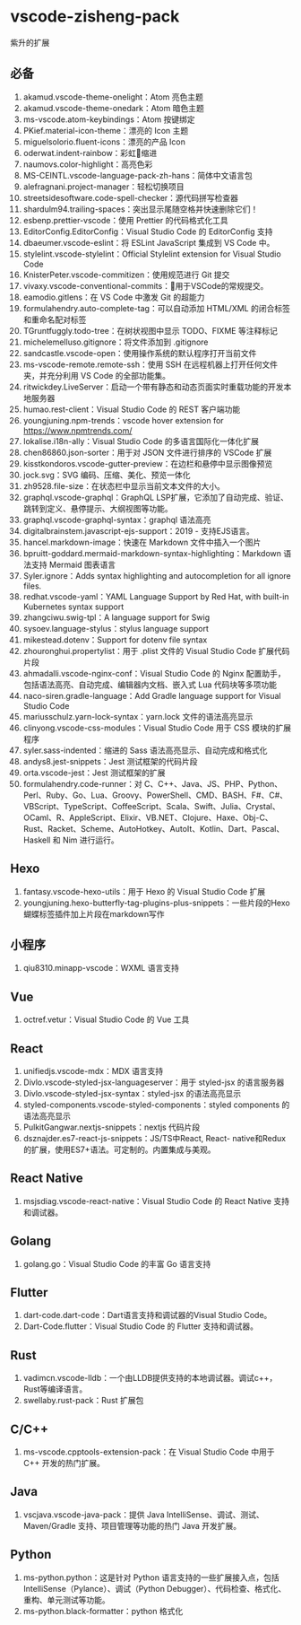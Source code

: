 # vscode-zisheng-pack

紫升的扩展

## 必备

1. akamud.vscode-theme-onelight：Atom 亮色主题
1. akamud.vscode-theme-onedark：Atom 暗色主题
1. ms-vscode.atom-keybindings：Atom 按键绑定
1. PKief.material-icon-theme：漂亮的 Icon 主题
1. miguelsolorio.fluent-icons：漂亮的产品 Icon
1. oderwat.indent-rainbow：彩虹🌈缩进
1. naumovs.color-highlight：高亮色彩
1. MS-CEINTL.vscode-language-pack-zh-hans：简体中文语言包
1. alefragnani.project-manager：轻松切换项目
1. streetsidesoftware.code-spell-checker：源代码拼写检查器
1. shardulm94.trailing-spaces：突出显示尾随空格并快速删除它们！
1. esbenp.prettier-vscode：使用 Prettier 的代码格式化工具
1. EditorConfig.EditorConfig：Visual Studio Code 的 EditorConfig 支持
1. dbaeumer.vscode-eslint：将 ESLint JavaScript 集成到 VS Code 中。
1. stylelint.vscode-stylelint：Official Stylelint extension for Visual Studio Code
1. KnisterPeter.vscode-commitizen：使用规范进行 Git 提交
1. vivaxy.vscode-conventional-commits：💬用于VSCode的常规提交。
1. eamodio.gitlens：在 VS Code 中激发 Git 的超能力
1. formulahendry.auto-complete-tag：可以自动添加 HTML/XML 的闭合标签和重命名配对标签
1. TGruntfuggly.todo-tree：在树状视图中显示 TODO、FIXME 等注释标记
1. michelemelluso.gitignore：将文件添加到 .gitignore
1. sandcastle.vscode-open：使用操作系统的默认程序打开当前文件
1. ms-vscode-remote.remote-ssh：使用 SSH 在远程机器上打开任何文件夹，并充分利用 VS Code 的全部功能集。
1. ritwickdey.LiveServer：启动一个带有静态和动态页面实时重载功能的开发本地服务器
1. humao.rest-client：Visual Studio Code 的 REST 客户端功能
1. youngjuning.npm-trends：vscode hover extension for https://www.npmtrends.com/
1. lokalise.i18n-ally：Visual Studio Code 的多语言国际化一体化扩展
1. chen86860.json-sorter：用于对 JSON 文件进行排序的 VSCode 扩展
1. kisstkondoros.vscode-gutter-preview：在边栏和悬停中显示图像预览
1. jock.svg：SVG 编码、压缩、美化、预览一体化
1. zh9528.file-size：在状态栏中显示当前文本文件的大小。
1. graphql.vscode-graphql：GraphQL LSP扩展，它添加了自动完成、验证、跳转到定义、悬停提示、大纲视图等功能。
1. graphql.vscode-graphql-syntax：graphql 语法高亮
1. digitalbrainstem.javascript-ejs-support：2019 - 支持EJS语言。
1. hancel.markdown-image：快速在 Markdown 文件中插入一个图片
1. bpruitt-goddard.mermaid-markdown-syntax-highlighting：Markdown 语法支持 Mermaid 图表语言
1. Syler.ignore：Adds syntax highlighting and autocompletion for all ignore files.
1. redhat.vscode-yaml：YAML Language Support by Red Hat, with built-in Kubernetes syntax support
1. zhangciwu.swig-tpl：A language support for Swig
1. sysoev.language-stylus：stylus language support
1. mikestead.dotenv：Support for dotenv file syntax
1. zhouronghui.propertylist：用于 .plist 文件的 Visual Studio Code 扩展代码片段
1. ahmadalli.vscode-nginx-conf：Visual Studio Code 的 Nginx 配置助手，包括语法高亮、自动完成、编辑器内文档、嵌入式 Lua 代码块等多项功能
1. naco-siren.gradle-language：Add Gradle language support for Visual Studio Code
1. mariusschulz.yarn-lock-syntax：yarn.lock 文件的语法高亮显示
1. clinyong.vscode-css-modules：Visual Studio Code 用于 CSS 模块的扩展程序
1. syler.sass-indented：缩进的 Sass 语法高亮显示、自动完成和格式化
1. andys8.jest-snippets：Jest 测试框架的代码片段
1. orta.vscode-jest：Jest 测试框架的扩展
1. formulahendry.code-runner：对 C、C++、Java、JS、PHP、Python、Perl、Ruby、Go、Lua、Groovy、PowerShell、CMD、BASH、F#、C#、VBScript、TypeScript、CoffeeScript、Scala、Swift、Julia、Crystal、OCaml、R、AppleScript、Elixir、VB.NET、Clojure、Haxe、Obj-C、Rust、Racket、Scheme、AutoHotkey、AutoIt、Kotlin、Dart、Pascal、Haskell 和 Nim 进行运行。

## Hexo

1. fantasy.vscode-hexo-utils：用于 Hexo 的 Visual Studio Code 扩展
1. youngjuning.hexo-butterfly-tag-plugins-plus-snippets：一些片段的Hexo蝴蝶标签插件加上片段在markdown写作

## 小程序

1. qiu8310.minapp-vscode：WXML 语言支持

## Vue

1. octref.vetur：Visual Studio Code 的 Vue 工具

## React

1. unifiedjs.vscode-mdx：MDX 语言支持
1. Divlo.vscode-styled-jsx-languageserver：用于 styled-jsx 的语言服务器
1. Divlo.vscode-styled-jsx-syntax：styled-jsx 的语法高亮显示
1. styled-components.vscode-styled-components：styled components 的语法高亮显示
1. PulkitGangwar.nextjs-snippets：nextjs 代码片段
1. dsznajder.es7-react-js-snippets：JS/TS中React, React- native和Redux的扩展，使用ES7+语法。可定制的。内置集成与美观。

## React Native

1. msjsdiag.vscode-react-native：Visual Studio Code 的 React Native 支持和调试器。

## Golang

1. golang.go：Visual Studio Code 的丰富 Go 语言支持

## Flutter

1. dart-code.dart-code：Dart语言支持和调试器的Visual Studio Code。
1. Dart-Code.flutter：Visual Studio Code 的 Flutter 支持和调试器。

## Rust

1. vadimcn.vscode-lldb：一个由LLDB提供支持的本地调试器。调试c++， Rust等编译语言。
1. swellaby.rust-pack：Rust 扩展包

## C/C++

1. ms-vscode.cpptools-extension-pack：在 Visual Studio Code 中用于 C++ 开发的热门扩展。

## Java

1. vscjava.vscode-java-pack：提供 Java IntelliSense、调试、测试、Maven/Gradle 支持、项目管理等功能的热门 Java 开发扩展。

## Python

1. ms-python.python：这是针对 Python 语言支持的一些扩展接入点，包括 IntelliSense（Pylance）、调试（Python Debugger）、代码检查、格式化、重构、单元测试等功能。
1. ms-python.black-formatter：python 格式化